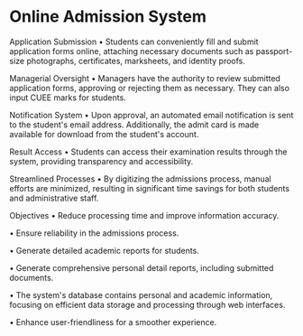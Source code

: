 # Online Admission System


Application Submission
• Students can conveniently fill and submit application forms online, attaching necessary documents such as passport-size photographs, certificates, marksheets, and identity proofs.

Managerial Oversight
• Managers have the authority to review submitted application forms, approving or rejecting them as necessary. They can also input CUEE marks for students.

Notification System
• Upon approval, an automated email notification is sent to the student's email address. Additionally, the admit card is made available for download from the student's account.

Result Access
• Students can access their examination results through the system, providing transparency and accessibility.

Streamlined Processes
• By digitizing the admissions process, manual efforts are minimized, resulting in significant time savings for both students and administrative staff.


Objectives
• Reduce processing time and improve information accuracy.

• Ensure reliability in the admissions process.

• Generate detailed academic reports for students.

• Generate comprehensive personal detail reports, including submitted documents.

• The system's database contains personal and academic information, focusing on efficient data storage and processing through web interfaces.

• Enhance user-friendliness for a smoother experience.






